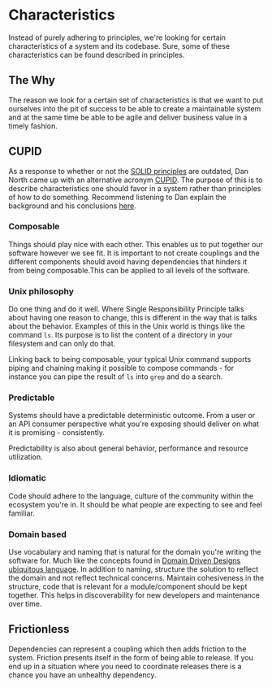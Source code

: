 # Characteristics

Instead of purely adhering to principles, we're looking for certain characteristics of a system and its
codebase. Sure, some of these characteristics can be found described in principles.

## The Why

The reason we look for a certain set of characteristics is that we want to put ourselves into the pit
of success to be able to create a maintainable system and at the same time be able to be agile and
deliver business value in a timely fashion.

## CUPID

As a response to whether or not the [SOLID principles](https://en.wikipedia.org/wiki/SOLID) are outdated, Dan North
came up with an alternative acronym [CUPID](https://dannorth.net/2021/03/16/cupid-the-back-story/).
The purpose of this is to describe characteristics one should favor in a system rather than principles
of how to do something. Recommend listening to Dan explain the background and his conclusions [here](https://dotnetrocks.com/?show=1745).

### Composable

Things should play nice with each other. This enables us to put together our software however we see fit.
It is important to not create couplings and the different components should avoid having dependencies that hinders
it from being composable.This can be applied to all levels of the software.

### Unix philosophy

Do one thing and do it well. Where Single Responsibility Principle talks about having one reason to change, this is
different in the way that is talks about the behavior. Examples of this in the Unix world is things like the command `ls`.
Its purpose is to list the content of a directory in your filesystem and can only do that.

Linking back to being composable, your typical Unix command supports piping and chaining making it possible to compose
commands - for instance you can pipe the result of `ls` into `grep` and do a search.

### Predictable

Systems should have a predictable deterministic outcome. From a user or an API consumer perspective what you're exposing
should deliver on what it is promising - consistently.

Predictability is also about general behavior,  performance and resource utilization.

### Idiomatic

Code should adhere to the language, culture of the community within the ecosystem you're in. It should be what people are expecting to see
and feel familiar.

### Domain based

Use vocabulary and naming that is natural for the domain you're writing the software for. Much like the concepts found in
[Domain Driven Designs ubiquitous language](https://www.martinfowler.com/bliki/UbiquitousLanguage.html).
In addition to naming, structure the solution to reflect the domain and not reflect technical concerns.
Maintain cohesiveness in the structure, code that is relevant for a module/component should be kept together.
This helps in discoverability for new developers and maintenance over time.

## Frictionless

Dependencies can represent a coupling which then adds friction to the system. Friction presents itself in the form of
being able to release. If you end up in a situation where you need to coordinate releases there is a chance you have
an unhealthy dependency.
